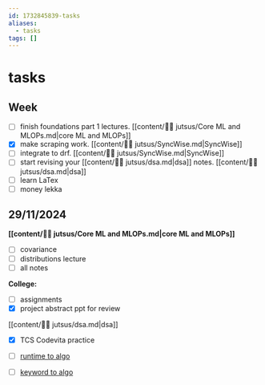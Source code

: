 ```yaml
---
id: 1732845839-tasks
aliases:
  - tasks
tags: []
---
```


# tasks

## Week
- [ ] finish foundations part 1 lectures. [[content/🥷🏽 jutsus/Core ML and MLOPs.md|core ML and MLOPs]]
- [x] make scraping work. [[content/🥷🏽 jutsus/SyncWise.md|SyncWise]]
- [ ] integrate to drf. [[content/🥷🏽 jutsus/SyncWise.md|SyncWise]]
- [ ] start revising your [[content/🥷🏽 jutsus/dsa.md|dsa]] notes. [[content/🥷🏽 jutsus/dsa.md|dsa]]
- [ ] learn LaTex
- [ ] money lekka

## 29/11/2024
**[[content/🥷🏽 jutsus/Core ML and MLOPs.md|core ML and MLOPs]]**

- [ ] covariance
- [ ] distributions lecture
- [ ] all notes

**College:**
- [ ] assignments
- [x] project abstract ppt for review

[[content/🥷🏽 jutsus/dsa.md|dsa]]

- [x] TCS Codevita practice
- [ ] [runtime to algo](https://algo.monster/problems/runtime_summary)
- [ ] [keyword to algo](https://algo.monster/problems/keyword_to_algo)

